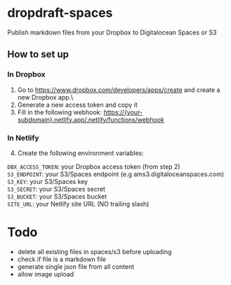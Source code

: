 # dropdraft-spaces

Publish markdown files from your Dropbox to Digitalocean Spaces or S3

## How to set up

### In Dropbox

1.  Go to <https://www.dropbox.com/developers/apps/create> and create a new Dropbox app.\\
2.  Generate a new access token and copy it
3.  Fill in the following webhook: <https://{your-subdomain}.netlify.app/.netlify/functions/webhook>

### In Netlify

4.  Create the following environment variables:

`DBX_ACCESS_TOKEN`: your Dropbox access token (from step 2)\
`S3_ENDPOINT`: your S3/Spaces endpoint (e.g ams3.digitaloceanspaces.com)\
`S3_KEY`: your S3/Spaces key\
`S3_SECRET`: your S3/Spaces secret\
`S3_BUCKET`: your S3/Spaces bucket\
`SITE_URL`: your Netlify site URL (NO trailing slash)

# Todo
- delete all existing files in spaces/s3 before uploading
- check if file is a markdown file
- generate single json file from all content
- allow image upload
